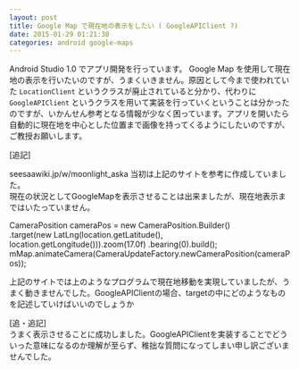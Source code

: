 ```yaml
---
layout: post
title: Google Map で現在地の表示をしたい ( GoogleAPIClient ?)
date: 2015-01-29 01:21:38
categories: android google-maps
---
```

<p>Android Studio 1.0 でアプリ開発を行っています。 Google Map を使用して現在地の表示を行いたいのですが、うまくいきません。原因として今まで使われていた <code>LocationClient</code> というクラスが廃止されていると分かり、代わりに <code>GoogleAPIClient</code> というクラスを用いて実装を行っていくということは分かったのですが、いかんせん参考となる情報が少なく困っています。アプリを開いたら自動的に現在地を中心とした位置まで画像を持ってくるようにしたいのですが、ご教授お願いします。</p>

<p>[追記]</p>

<p>seesaawiki.jp/w/moonlight_aska 当初は上記のサイトを参考に作成していました。<br>
現在の状況としてGoogleMapを表示させることは出来ましたが、現在地表示まではいたっていません。</p>

<p>CameraPosition cameraPos = new CameraPosition.Builder()<br>
 .target(new LatLng(location.getLatitude(), location.getLongitude())).zoom(17.0f) .bearing(0).build(); <br>
mMap.animateCamera(CameraUpdateFactory.newCameraPosition(cameraPos)); </p>

<p>上記のサイトでは上のようなプログラムで現在地移動を実現していましたが、うまく動きませんでした。GoogleAPIClientの場合、targetの中にどのような‌​ものを記述していけばいいのでしょうか</p>

<p>[追・追記]<br>
うまく表示させることに成功しました。GoogleAPIClientを実装することでどういった意味になるのか理解が至らず、稚拙な質問になってしまい申し訳ございませんでした。</p>

